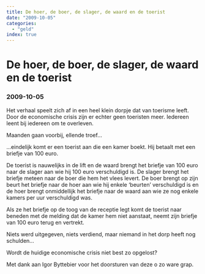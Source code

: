 ```yaml
---
title: De hoer, de boer, de slager, de waard en de toerist
date: "2009-10-05"
categories:
  - "geld"
index: true
---
```

# De hoer, de boer, de slager, de waard en de toerist
### 2009-10-05

Het verhaal speelt zich af in een heel klein dorpje dat van toerisme leeft. Door de economische crisis zijn er echter geen toeristen meer. Iedereen leent bij iedereen om te overleven.

Maanden gaan voorbij, ellende troef…

…eindelijk komt er een toerist aan die een kamer boekt. Hij betaalt met een briefje van 100 euro.

De toerist is nauwelijks in de lift en de waard brengt het briefje van 100 euro naar de slager aan wie hij 100 euro verschuldigd is. De slager brengt het briefje meteen naar de boer die hem het vlees levert. De boer brengt op zijn beurt het briefje naar de hoer aan wie hij enkele ‘beurten’ verschuldigd is en de hoer brengt onmiddellijk het briefje naar de waard aan wie ze nog enkele kamers per uur verschuldigd was.

Als ze het briefje op de toog van de receptie legt komt de toerist naar beneden met de melding dat de kamer hem niet aanstaat, neemt zijn briefje van 100 euro terug en vertrekt.

Niets werd uitgegeven, niets verdiend, maar niemand in het dorp heeft nog schulden…

Wordt de huidige economische crisis niet best zo opgelost?

Met dank aan Igor Byttebier voor het doorsturen van deze o zo ware grap.
